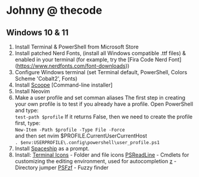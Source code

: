 # Johnny @ thecode

## Windows 10 & 11

1. Install Terminal & PowerShell from Microsoft Store
1. Install patched Nerd Fonts, (install all Windows compatible .ttf files) & enabled in your terminal (for example, try the [Fira Code Nerd Font] (https://www.nerdfonts.com/font-downloads))
1. Configure Windows terminal (set Terminal default, PowerShell, Colors Scheme 'Cobalt2', Fonts)
1. Install [Scoope](https://scoop.sh/) [Command-line installer]
1. Install Neovim 
1. Make a user profile and set comman aliases
The first step in creating your own profile is to test if you already have a profile. Open PowerShell and type:  
`test-path $profile` 
If it returns False, then we need to create the profile first, type:  
`New-Item -Path $profile -Type File -Force`  
and then set nvim $PROFILE.CurrentUserCurrentHost  
`. $env:USERPROFILE\.config\powershell\user_profile.ps1` 
1. Install [Spaceship](https://github.com/spaceship-prompt/spaceship-prompt) as a prompt.
1. Install: 
[Terminal Icons](https://github.com/devblackops/Terminal-Icons) - Folder and file icons
[PSReadLine](https://docs.microsoft.com/en-us/powershell/module/psreadline/?view=powershell-7.2) - Cmdlets for customizing the editing environment, used for autocompletion
[z](https://www.powershellgallery.com/packages/z/1.1.13) - Directory jumper
[PSFzf](https://github.com/kelleyma49/PSFzf) - Fuzzy finder
